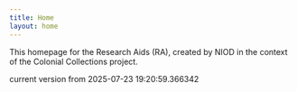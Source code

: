 ```yaml
---
title: Home
layout: home
---
```


This homepage for the Research Aids (RA), created by NIOD in the context of the Colonial Collections project. 


current version from 2025-07-23 19:20:59.366342